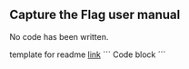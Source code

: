 ## Capture the Flag user manual

No code has been written. 

template for readme
[link](url)
´´´
Code block
´´´